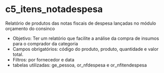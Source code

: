 # c5_itens_notadespesa
Relatório de produtos das notas fiscais de despesa lançadas no módulo orçamento do consinco

- Objetivo: Ter um relatório que facilite a análise da compra de insumos para o comprador da categoria
- Campos obrigatórios: código do produto, produto, quantidade e valor total.
- Filtros: por fornecedor e data
- tabelas utilizadas: ge_pessoa, or_nfdespesa e or_nfitendespesa 